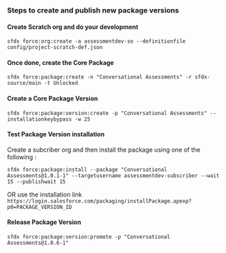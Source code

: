 ### Steps to create and publish new package versions

#### Create Scratch org and do your development

`sfdx force:org:create -a assessmentdev-so --definitionfile config/project-scratch-def.json`

#### Once done, create the Core Package

`sfdx force:package:create -n "Conversational Assessments" -r sfdx-source/main -t Unlocked`

#### Create a Core Package Version

`sfdx force:package:version:create -p "Conversational Assessments" --installationkeybypass -w 25`


#### Test Package Version installation

Create a subcriber org and then install the package using one of the following : 

`sfdx force:package:install --package "Conversational Assessments@1.0.1-1" --targetusername assessmentdev-subscriber --wait 15 --publishwait 15`

OR use the installation link `https://login.salesforce.com/packaging/installPackage.apexp?p0=PACKAGE_VERSION_ID`

#### Release Package Version

`sfdx force:package:version:promote -p "Conversational Assessments@1.0.6-1"`
